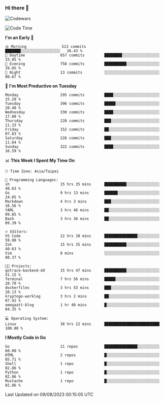 ### Hi there 👋

![Codewars](https://www.codewars.com/users/omegaatt36/badges/small)

<!--START_SECTION:waka-->
![Code Time](http://img.shields.io/badge/Code%20Time-1%2C490%20hrs%2024%20mins-blue)

**I'm an Early 🐤** 

```text
🌞 Morning                513 commits         ███████░░░░░░░░░░░░░░░░░░   26.43 % 
🌆 Daytime                657 commits         ████████░░░░░░░░░░░░░░░░░   33.85 % 
🌃 Evening                758 commits         ██████████░░░░░░░░░░░░░░░   39.05 % 
🌙 Night                  13 commits          ░░░░░░░░░░░░░░░░░░░░░░░░░   00.67 % 
```
📅 **I'm Most Productive on Tuesday** 

```text
Monday                   295 commits         ████░░░░░░░░░░░░░░░░░░░░░   15.20 % 
Tuesday                  396 commits         █████░░░░░░░░░░░░░░░░░░░░   20.40 % 
Wednesday                330 commits         ████░░░░░░░░░░░░░░░░░░░░░   17.00 % 
Thursday                 220 commits         ███░░░░░░░░░░░░░░░░░░░░░░   11.33 % 
Friday                   152 commits         ██░░░░░░░░░░░░░░░░░░░░░░░   07.83 % 
Saturday                 226 commits         ███░░░░░░░░░░░░░░░░░░░░░░   11.64 % 
Sunday                   322 commits         ████░░░░░░░░░░░░░░░░░░░░░   16.59 % 
```


📊 **This Week I Spent My Time On** 

```text
🕑︎ Time Zone: Asia/Taipei

💬 Programming Languages: 
sh                       15 hrs 35 mins      ██████████░░░░░░░░░░░░░░░   40.63 % 
Go                       9 hrs 13 mins       ██████░░░░░░░░░░░░░░░░░░░   24.05 % 
Markdown                 4 hrs 3 mins        ███░░░░░░░░░░░░░░░░░░░░░░   10.56 % 
YAML                     3 hrs 46 mins       ██░░░░░░░░░░░░░░░░░░░░░░░   09.85 % 
Bash                     3 hrs 36 mins       ██░░░░░░░░░░░░░░░░░░░░░░░   09.39 % 

🔥 Editors: 
VS Code                  22 hrs 38 mins      ███████████████░░░░░░░░░░   59.00 % 
Zsh                      15 hrs 35 mins      ██████████░░░░░░░░░░░░░░░   40.63 % 
Vim                      8 mins              ░░░░░░░░░░░░░░░░░░░░░░░░░   00.37 % 

🐱‍💻 Projects: 
gotrace-backend-dd       15 hrs 47 mins      ██████████░░░░░░░░░░░░░░░   41.15 % 
Terminal                 7 hrs 56 mins       █████░░░░░░░░░░░░░░░░░░░░   20.70 % 
dockerfiles              3 hrs 53 mins       ███░░░░░░░░░░░░░░░░░░░░░░   10.13 % 
kryptogo-worklog         3 hrs 2 mins        ██░░░░░░░░░░░░░░░░░░░░░░░   07.92 % 
omegaatt-blog            1 hr 40 mins        █░░░░░░░░░░░░░░░░░░░░░░░░   04.35 % 

💻 Operating System: 
Linux                    38 hrs 22 mins      █████████████████████████   100.00 % 
```

**I Mostly Code in Go** 

```text
Go                       21 repos            ███████████████░░░░░░░░░░   60.00 % 
HTML                     2 repos             █░░░░░░░░░░░░░░░░░░░░░░░░   05.71 % 
Shell                    1 repo              █░░░░░░░░░░░░░░░░░░░░░░░░   02.86 % 
Python                   1 repo              █░░░░░░░░░░░░░░░░░░░░░░░░   02.86 % 
Mustache                 1 repo              █░░░░░░░░░░░░░░░░░░░░░░░░   02.86 % 
```




 Last Updated on 09/08/2023 00:15:05 UTC
<!--END_SECTION:waka-->

<!--
**omegaatt36/omegaatt36** is a ✨ _special_ ✨ repository because its `README.md` (this file) appears on your GitHub profile.

Here are some ideas to get you started:

- 🔭 I’m currently working on ...
- 🌱 I’m currently learning ...
- 👯 I’m looking to collaborate on ...
- 🤔 I’m looking for help with ...
- 💬 Ask me about ...
- 📫 How to reach me: ...
- 😄 Pronouns: ...
- ⚡ Fun fact: ...
-->
